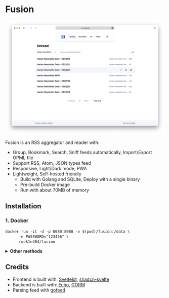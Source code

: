 # Fusion

![preview](./assets/screenshot.png)

Fusion is an RSS aggregator and reader with:

- Group, Bookmark, Search, Sniff feeds automatically, Import/Export OPML file
- Support RSS, Atom, JSON types feed
- Responsive, Light/Dark mode, PWA
- Lightweight, Self-hosted friendly
  - Build with Golang and SQLite, Deploy with a single binary
  - Pre-build Docker image
  - Run with about 70MB of memory

## Installation

### 1. Docker

```shell
docker run -it -d -p 8080:8080 -v $(pwd)/fusion:/data \
      -e PASSWORD="123456" \
      rook1e404/fusion
```

<details>
  <summary><b>Other methods</b></summary>

### 2. Pre-build binary

Download an release, edit `.env`, then run:

```shell
./fusion
```

### 3. Build from source

1. Prepare dependencies: Go 1.22, Node 21 with NPM
2. Build

```shell
./scripts.sh build
```

3. Deploy

```shell
cd build

# edit .env

# run
./fusion
```

</details>

## Credits

- Frontend is built with: [Sveltekit](https://github.com/sveltejs/kit), [shadcn-svelte](https://github.com/huntabyte/shadcn-svelte)
- Backend is built with: [Echo](https://github.com/labstack/echo), [GORM](https://github.com/go-gorm/gorm)
- Parsing feed with [gofeed](https://github.com/mmcdole/gofeed)
